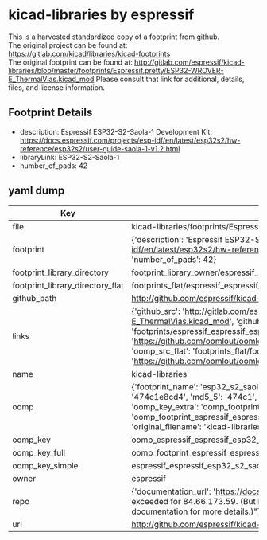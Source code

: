 # kicad-libraries by espressif  
This is a harvested standardized copy of a footprint from github.  
The original project can be found at:  
https://gitlab.com/kicad/libraries/kicad-footprints  
The original footprint can be found at:
http://gitlab.com/espressif/kicad-libraries/blob/master/footprints/Espressif.pretty/ESP32-WROVER-E_ThermalVias.kicad_mod
Please consult that link for additional, details, files, and license information.  
## Footprint Details
* description: Espressif ESP32-S2-Saola-1 Development Kit: https://docs.espressif.com/projects/esp-idf/en/latest/esp32s2/hw-reference/esp32s2/user-guide-saola-1-v1.2.html  
* libraryLink: ESP32-S2-Saola-1  
* number_of_pads: 42  
## yaml dump  
| Key | Value |  
| --- | --- |  
| file | kicad-libraries/footprints/Espressif.pretty/ESP32-S2-Saola-1.kicad_mod |  
| footprint | {'description': 'Espressif ESP32-S2-Saola-1 Development Kit: https://docs.espressif.com/projects/esp-idf/en/latest/esp32s2/hw-reference/esp32s2/user-guide-saola-1-v1.2.html', 'libraryLink': 'ESP32-S2-Saola-1', 'number_of_pads': 42} |  
| footprint_library_directory | footprint_library_owner/espressif_kicad-libraries |  
| footprint_library_directory_flat | footprints_flat/espressif_espressif_esp32_s2_saola_1/working |  
| github_path | http://github.com/espressif/kicad-libraries/blob/master/footprints/Espressif.pretty/ESP32-S2-Saola-1.kicad_mod |  
| links | {'github_src': 'http://gitlab.com/espressif/kicad-libraries/blob/master/footprints/Espressif.pretty/ESP32-WROVER-E_ThermalVias.kicad_mod', 'github_src_repo': 'https://gitlab.com/kicad/libraries/kicad-footprints', 'oomp_bot': 'footprints/espressif_espressif_esp32_s2_saola_1/working', 'oomp_bot_github': 'https://github.com/oomlout/oomlout_oomp_footprint_bot/tree/main/footprints/espressif_espressif_esp32_s2_saola_1/working', 'oomp_src_flat': 'footprints_flat/footprints_flat/espressif_espressif_esp32_s2_saola_1/working', 'oomp_src_flat_github': 'https://github.com/oomlout/oomlout_oomp_footprint_src/tree/main/footprints_flat/espressif_espressif_esp32_s2_saola_1/working'} |  
| name | kicad-libraries |  
| oomp | {'footprint_name': 'esp32_s2_saola_1', 'library_name': 'espressif', 'md5': '474c1e8cd4f3210f05092fdf3e8c461f', 'md5_10': '474c1e8cd4', 'md5_5': '474c1', 'md5_6': '474c1e', 'oomp_key': 'oomp_espressif_espressif_esp32_s2_saola_1', 'oomp_key_extra': 'oomp_footprint_espressif_espressif_esp32_s2_saola_1', 'oomp_key_full': 'oomp_footprint_espressif_espressif_esp32_s2_saola_1_474c1e', 'oomp_key_simple': 'espressif_espressif_esp32_s2_saola_1', 'original_filename': 'kicad-libraries/footprints/Espressif.pretty/ESP32-S2-Saola-1.kicad_mod', 'owner_name': 'espressif'} |  
| oomp_key | oomp_espressif_espressif_esp32_s2_saola_1 |  
| oomp_key_full | oomp_footprint_espressif_espressif_esp32_s2_saola_1 |  
| oomp_key_simple | espressif_espressif_esp32_s2_saola_1 |  
| owner | espressif |  
| repo | {'documentation_url': 'https://docs.github.com/rest/overview/resources-in-the-rest-api#rate-limiting', 'message': "API rate limit exceeded for 84.66.173.59. (But here's the good news: Authenticated requests get a higher rate limit. Check out the documentation for more details.)"} |  
| url | http://github.com/espressif/kicad-libraries |  

